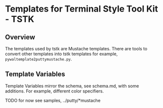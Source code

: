 # Templates for Terminal Style Tool Kit - TSTK

## Overview

The templates used by tstk are Mustache templates.
There are tools to convert other templates into tstk templates
for example, `pywaltemplate2puttymustache.py`.

## Template Variables

Template Variables mirror the schema, see schema.md, with some
additions. For example, different color specifiers.

TODO for now see samples, ../putty/*mustache
